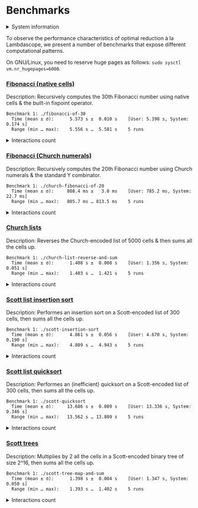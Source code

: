 # Benchmarks

<details>
<summary>System information</summary>

```
                          ./+o+-       etiams@etiams
                  yyyyy- -yyyyyy+      OS: Ubuntu 24.04 noble
               ://+//////-yyyyyyo      Kernel: x86_64 Linux 6.8.0-60-generic
           .++ .:/++++++/-.+sss/`      Uptime: 16m
         .:++o:  /++++++++/:--:/-      Packages: 2799
        o:+o+:++.`..```.-/oo+++++/     Shell: bash 5.2.21
       .:+o:+o/.          `+sssoo+/    Resolution: 3840x2400
  .++/+:+oo+o:`             /sssooo.   DE: GNOME 46.7
 /+++//+:`oo+o               /::--:.   WM: Mutter
 \+/+o+++`o++o               ++////.   WM Theme: Adwaita
  .++.o+++oo+:`             /dddhhh.   GTK Theme: Yaru-red [GTK2/3]
       .+.o+oo:.          `oddhhhh+    Icon Theme: Yaru-red
        \+.++o+o``-````.:ohdhhhhh+     Font: Ubuntu Sans Bold 11 @wght=700
         `:o+++ `ohhhhhhhhyo++os:      Disk: 389G / 484G (85%)
           .o:`.syhhhhhhh/.oo++o`      CPU: AMD Ryzen 9 5900HX with Radeon Graphics @ 16x 4.68GHz
               /osyyyyyyo++ooo+++/     GPU: AMD/ATI Cezanne [Radeon Vega Series / Radeon Vega Mobile Series]
                   ````` +oo+++o\:     RAM: 5849MiB / 15388MiB
                          `oo++.
```

</details>

To observe the performance characteristics of optimal reduction à la Lambdascope, we present a number of benchmarks that expose different computational patterns.

On GNU/Linux, you need to reserve huge pages as follows: `sudo sysctl vm.nr_hugepages=6000`.

### [Fibonacci (native cells)](benchmarks/fibonacci-of-30.c)

Description: Recursively computes the 30th Fibonacci number using native cells & the built-in fixpoint operator.

```
Benchmark 1: ./fibonacci-of-30
  Time (mean ± σ):      5.573 s ±  0.010 s    [User: 5.398 s, System: 0.174 s]
  Range (min … max):    5.556 s …  5.581 s    5 runs
```

<details>
<summary>Interactions count</summary>

```
Annihilation interactions: 14098276
Commutation interactions: 97856051
Beta interactions: 4
Native function calls: 12948453
If-then-elses: 4870845
Total interactions: 129773629
Delimiter mergings: 1346268
```

</details>

### [Fibonacci (Church numerals)](benchmarks/church-fibonacci-of-20.c)

Description: Recursively computes the 20th Fibonacci number using Church numerals & the standard Y combinator.

```
Benchmark 1: ./church-fibonacci-of-20
  Time (mean ± σ):     808.4 ms ±   3.0 ms    [User: 785.2 ms, System: 22.7 ms]
  Range (min … max):   805.7 ms … 813.5 ms    5 runs
```

<details>
<summary>Interactions count</summary>

```
Annihilation interactions: 7604496
Commutation interactions: 40075122
Beta interactions: 515068
Native function calls: 0
If-then-elses: 0
Total interactions: 48194686
Delimiter mergings: 1844878
```

</details>

### [Church lists](benchmarks/church-list-reverse-and-sum.c)

Description: Reverses the Church-encoded list of 5000 cells & then sums all the cells up.

```
Benchmark 1: ./church-list-reverse-and-sum
  Time (mean ± σ):      1.408 s ±  0.008 s    [User: 1.356 s, System: 0.051 s]
  Range (min … max):    1.403 s …  1.421 s    5 runs
```

<details>
<summary>Interactions count</summary>

```
Annihilation interactions: 12572493
Commutation interactions: 100150018
Beta interactions: 45004
Native function calls: 10000
If-then-elses: 0
Total interactions: 112777515
Delimiter mergings: 35014
```

</details>

### [Scott list insertion sort](benchmarks/scott-insertion-sort.c)

Description: Performes an insertion sort on a Scott-encoded list of 300 cells, then sums all the cells up.

```
Benchmark 1: ./scott-insertion-sort
  Time (mean ± σ):      4.861 s ±  0.056 s    [User: 4.670 s, System: 0.190 s]
  Range (min … max):    4.809 s …  4.943 s    5 runs
```

<details>
<summary>Interactions count</summary>

```
Annihilation interactions: 46264000
Commutation interactions: 230929199
Beta interactions: 182717
Native function calls: 90300
If-then-elses: 44850
Total interactions: 277511066
Delimiter mergings: 13960660
```

</details>

### [Scott list quicksort](benchmarks/scott-quicksort.c)

Description: Performes an (inefficient) quicksort on a Scott-encoded list of 300 cells, then sums all the cells up.

```
Benchmark 1: ./scott-quicksort
  Time (mean ± σ):     13.686 s ±  0.089 s    [User: 13.336 s, System: 0.346 s]
  Range (min … max):   13.562 s … 13.809 s    5 runs
```

<details>
<summary>Interactions count</summary>

```
Annihilation interactions: 103001358
Commutation interactions: 787926524
Beta interactions: 543927
Native function calls: 180000
If-then-elses: 89700
Total interactions: 891741509
Delimiter mergings: 123633916
```

</details>

### [Scott trees](benchmarks/scott-tree-map-and-sum.c)

Description: Multiplies by 2 all the cells in a Scott-encoded binary tree of size 2^16, then sums all the cells up.

```
Benchmark 1: ./scott-tree-map-and-sum
  Time (mean ± σ):      1.398 s ±  0.004 s    [User: 1.347 s, System: 0.050 s]
  Range (min … max):    1.393 s …  1.402 s    5 runs
```

<details>
<summary>Interactions count</summary>

```
Annihilation interactions: 11861843
Commutation interactions: 55262990
Beta interactions: 1048579
Native function calls: 262142
If-then-elses: 0
Total interactions: 68435554
Delimiter mergings: 2031616
```

</details>
